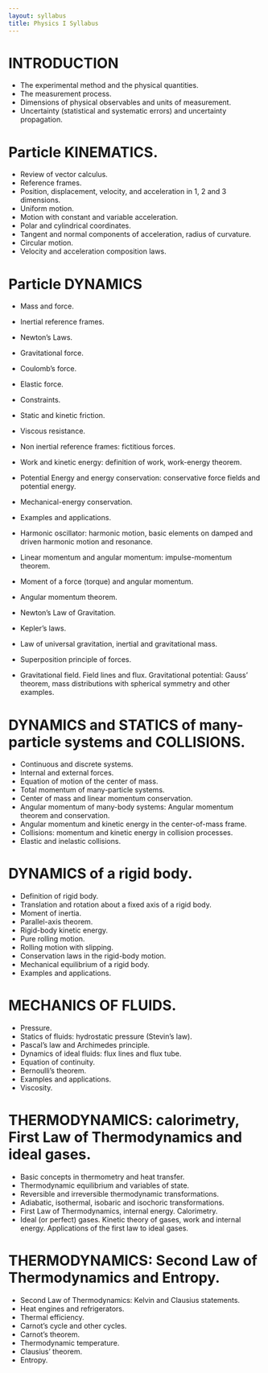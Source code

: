 ```yaml
---
layout: syllabus
title: Physics I Syllabus
---
```


# INTRODUCTION
* The experimental method and the physical quantities.
* The measurement process.
* Dimensions of physical observables and units of measurement.
* Uncertainty (statistical and systematic errors) and uncertainty propagation.

# Particle KINEMATICS. 
* Review of vector calculus.
* Reference frames.
* Position, displacement, velocity, and acceleration in 1, 2 and 3 dimensions.
* Uniform motion.
* Motion with constant and variable acceleration.
* Polar and cylindrical coordinates.
* Tangent and normal components of acceleration, radius of curvature.
* Circular motion.
* Velocity and acceleration composition laws.

# Particle DYNAMICS
* Mass and force.
* Inertial reference frames.
* Newton’s Laws.
* Gravitational force.
* Coulomb’s force.
* Elastic force.
* Constraints.
* Static and kinetic friction.
* Viscous resistance.
* Non inertial reference frames: fictitious forces.

* Work and kinetic energy: definition of work, work-energy theorem.
* Potential Energy and energy conservation: conservative force fields and potential energy.
* Mechanical-energy conservation.
* Examples and applications.
* Harmonic oscillator: harmonic motion, basic elements on damped and driven harmonic motion and resonance.
* Linear momentum and angular momentum: impulse-momentum theorem.
* Moment of a force (torque) and angular momentum.
* Angular momentum theorem.

* Newton’s Law of Gravitation.
* Kepler’s laws.
* Law of universal gravitation, inertial and gravitational mass.
* Superposition principle of forces.
* Gravitational field. Field lines and flux. Gravitational potential: Gauss’ theorem, mass distributions with spherical symmetry and other examples.

# DYNAMICS and STATICS of many-particle systems and COLLISIONS.
* Continuous and discrete systems.
* Internal and external forces.
* Equation of motion of the center of mass.
* Total momentum of many-particle systems.
* Center of mass and linear momentum conservation.
* Angular momentum of many-body systems: Angular momentum theorem and conservation.
* Angular momentum and kinetic energy in the center-of-mass frame.
* Collisions: momentum and kinetic energy in collision processes.
* Elastic and inelastic collisions.

# DYNAMICS of a rigid body.
* Definition of rigid body.
* Translation and rotation about a fixed axis of a rigid body.
* Moment of inertia.
* Parallel-axis theorem.
* Rigid-body kinetic energy.
* Pure rolling motion.
* Rolling motion with slipping.
* Conservation laws in the rigid-body motion.
* Mechanical equilibrium of a rigid body.
* Examples and applications.

# MECHANICS OF FLUIDS.
* Pressure.
* Statics of fluids: hydrostatic pressure (Stevin’s law).
* Pascal’s law and Archimedes principle.
* Dynamics of ideal fluids: flux lines and flux tube.
* Equation of continuity.
* Bernoulli’s theorem.
* Examples and applications.
* Viscosity.

# THERMODYNAMICS: calorimetry, First Law of Thermodynamics and ideal gases.
* Basic concepts in thermometry and heat transfer.
* Thermodynamic equilibrium and variables of state.
* Reversible and irreversible thermodynamic transformations.
* Adiabatic, isothermal, isobaric and isochoric transformations.
* First Law of Thermodynamics, internal energy. Calorimetry.
* Ideal (or perfect) gases. Kinetic theory of gases, work and internal energy. Applications of the first law to ideal gases.

# THERMODYNAMICS: Second Law of Thermodynamics and Entropy.
* Second Law of Thermodynamics: Kelvin and Clausius statements.
* Heat engines and refrigerators.
* Thermal efficiency.
* Carnot’s cycle and other cycles.
* Carnot’s theorem.
* Thermodynamic temperature.
* Clausius’ theorem.
* Entropy.

